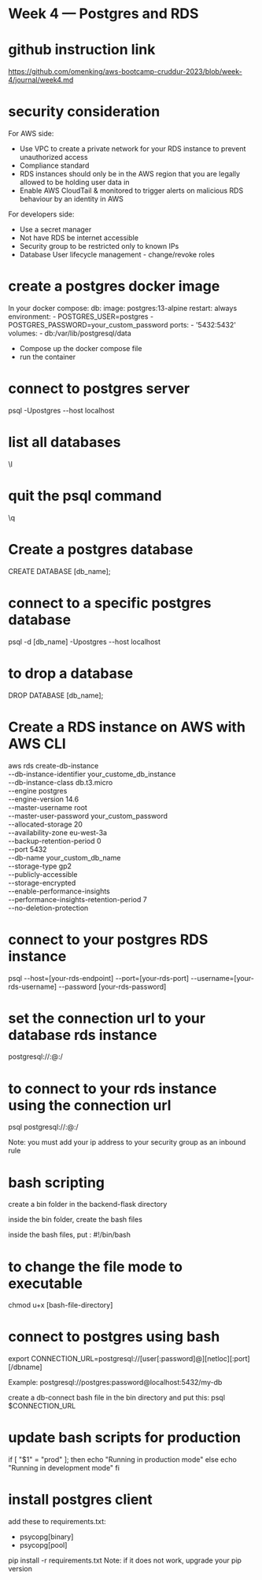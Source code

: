 # Week 4 — Postgres and RDS

# github instruction link 
https://github.com/omenking/aws-bootcamp-cruddur-2023/blob/week-4/journal/week4.md


# security consideration
For AWS side: 
- Use VPC to create a private network for your RDS instance to prevent unauthorized access
- Compliance standard
- RDS instances should only be in the AWS region that you are legally allowed to be holding user data in
- Enable AWS CloudTail & monitored to trigger alerts on malicious RDS behaviour by an identity in AWS

For developers side: 
- Use a secret manager
- Not have RDS be internet accessible
- Security group to be restricted only to known IPs
- Database User lifecycle management - change/revoke roles

# create a postgres docker image
In your docker compose:
db:
    image: postgres:13-alpine
    restart: always
    environment:
      - POSTGRES_USER=postgres
      - POSTGRES_PASSWORD=your_custom_password
    ports:
      - '5432:5432'
    volumes: 
      - db:/var/lib/postgresql/data


- Compose up the docker compose file
- run the container

# connect to postgres server
psql -Upostgres --host localhost

# list all databases
\l

# quit the psql command
\q

# Create a postgres database
CREATE DATABASE [db_name]; 

# connect to a specific postgres database
psql -d [db_name] -Upostgres --host localhost

# to drop a database 
DROP DATABASE [db_name]; 

# Create a RDS instance on AWS with AWS CLI
aws rds create-db-instance \
  --db-instance-identifier your_custome_db_instance \
  --db-instance-class db.t3.micro \
  --engine postgres \
  --engine-version  14.6 \
  --master-username root \
  --master-user-password your_custom_password \
  --allocated-storage 20 \
  --availability-zone eu-west-3a \
  --backup-retention-period 0 \
  --port 5432 \
  --db-name your_custom_db_name \
  --storage-type gp2 \
  --publicly-accessible \
  --storage-encrypted \
  --enable-performance-insights \
  --performance-insights-retention-period 7 \
  --no-deletion-protection

# connect to your postgres RDS instance
psql --host=[your-rds-endpoint] --port=[your-rds-port] --username=[your-rds-username] --password [your-rds-password]

# set the connection url to your database rds instance
postgresql://<your-db-username>:<your-db-password>@<your-rds-instance-endpoint>:<your-db-port>/<your-db-name>

# to connect to your rds instance using the connection url
psql postgresql://<your-db-username>:<your-db-password>@<your-rds-instance-endpoint>:<your-db-port>/<your-db-name>

Note: you must add your ip address to your security group as an inbound rule

# bash scripting
create a bin folder in the backend-flask directory

inside the bin folder, create the bash files

inside the bash files, put : #!/bin/bash

# to change the file mode to executable
chmod u+x [bash-file-directory]

# connect to postgres using bash 
export CONNECTION_URL=postgresql://[user[:password]@][netloc][:port][/dbname]

Example: postgresql://postgres:password@localhost:5432/my-db

create a db-connect bash file in the bin directory and put this:
psql $CONNECTION_URL

# update bash scripts for production
if [ "$1" = "prod" ]; then
  echo "Running in production mode"
else
  echo "Running in development mode"
fi

# install postgres client
add these to requirements.txt:
- psycopg[binary]
- psycopg[pool]

pip install -r requirements.txt
Note: if it does not work, upgrade your pip version